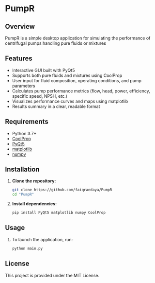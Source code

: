 # PumpR

## Overview
PumpR is a simple desktop application for simulating the performance of centrifugal pumps handling pure fluids or mixtures

## Features
- Interactive GUI built with PyQt5
- Supports both pure fluids and mixtures using CoolProp
- User input for fluid composition, operating conditions, and pump parameters
- Calculates pump performance metrics (flow, head, power, efficiency, specific speed, NPSH, etc.)
- Visualizes performance curves and maps using matplotlib
- Results summary in a clear, readable format

## Requirements 
- Python 3.7+
- [CoolProp](http://www.coolprop.org/)
- [PyQt5](https://pypi.org/project/PyQt5/)
- [matplotlib](https://matplotlib.org/)
- [numpy](https://numpy.org/)

## Installation
1. **Clone the repository:**
   ```bash
   git clone https://github.com/faiqraedaya/PumpR
   cd "PumpR"
   ```
2. **Install dependencies:**
   ```bash
   pip install PyQt5 matplotlib numpy CoolProp
   ```

## Usage
1. To launch the application, run:
   ```bash
   python main.py
   ```

## License
This project is provided under the MIT License.
